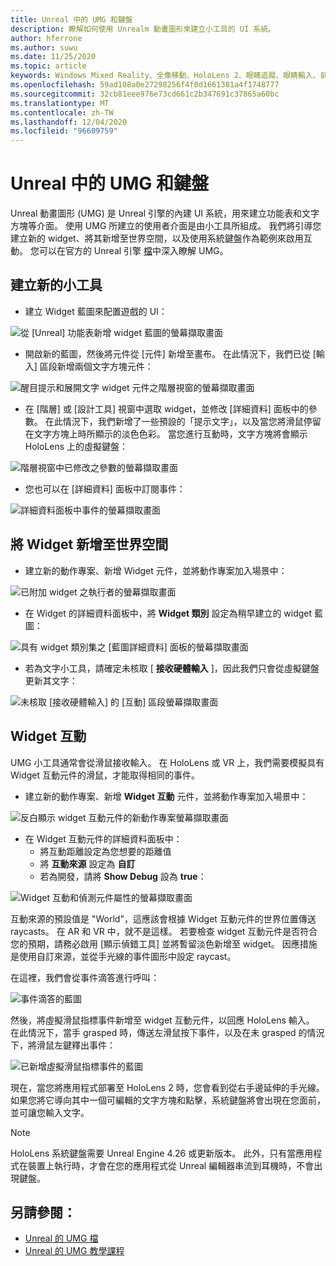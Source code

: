 ```yaml
---
title: Unreal 中的 UMG 和鍵盤
description: 瞭解如何使用 Unrealm 動畫圖形來建立小工具的 UI 系統。
author: hferrone
ms.author: suwu
ms.date: 11/25/2020
ms.topic: article
keywords: Windows Mixed Reality、全像移動、HoloLens 2、眼睛追蹤、眼睛輸入、前端掛載顯示器、Unreal 引擎、混合現實耳機、windows Mixed Reality 耳機、虛擬實境耳機、widget、UI、UMG、Unreal 運動圖形、Unreal 引擎、UE、UE4
ms.openlocfilehash: 59ad108a0e27298256f4f0d1661381a4f1748777
ms.sourcegitcommit: 32cb81eee976e73cd661c2b347691c37865a60bc
ms.translationtype: MT
ms.contentlocale: zh-TW
ms.lasthandoff: 12/04/2020
ms.locfileid: "96609759"
---
```

# <a name="umg-and-keyboard-in-unreal"></a>Unreal 中的 UMG 和鍵盤

Unreal 動畫圖形 (UMG) 是 Unreal 引擎的內建 UI 系統，用來建立功能表和文字方塊等介面。 使用 UMG 所建立的使用者介面是由小工具所組成。 我們將引導您建立新的 widget、將其新增至世界空間，以及使用系統鍵盤作為範例來啟用互動。 您可以在官方的 Unreal 引擎 [檔](https://docs.unrealengine.com/en-US/Engine/UMG/index.html)中深入瞭解 UMG。 

## <a name="create-a-new-widget"></a>建立新的小工具

- 建立 Widget 藍圖來配置遊戲的 UI：

![從 [Unreal] 功能表新增 widget 藍圖的螢幕擷取畫面](images/unreal-umg-img-01.png)

- 開啟新的藍圖，然後將元件從 [元件] 新增至畫布。  在此情況下，我們已從 [輸入] 區段新增兩個文字方塊元件：

![醒目提示和展開文字 widget 元件之階層視窗的螢幕擷取畫面](images/unreal-umg-img-02.png)

- 在 [階層] 或 [設計工具] 視窗中選取 widget，並修改 [詳細資料] 面板中的參數。  在此情況下，我們新增了一些預設的「提示文字」，以及當您將滑鼠停留在文字方塊上時所顯示的淡色色彩。  當您進行互動時，文字方塊將會顯示 HoloLens 上的虛擬鍵盤：

![階層視窗中已修改之參數的螢幕擷取畫面](images/unreal-umg-img-03.png)

- 您也可以在 [詳細資料] 面板中訂閱事件：

![詳細資料面板中事件的螢幕擷取畫面](images/unreal-umg-img-04.png)

## <a name="add-a-widget-to-world-space"></a>將 Widget 新增至世界空間

- 建立新的動作專案、新增 Widget 元件，並將動作專案加入場景中：

![已附加 widget 之執行者的螢幕擷取畫面](images/unreal-umg-img-05.png)

- 在 Widget 的詳細資料面板中，將 **Widget 類別** 設定為稍早建立的 widget 藍圖：

![具有 widget 類別集之 [藍圖詳細資料] 面板的螢幕擷取畫面](images/unreal-umg-img-06.png)

- 若為文字小工具，請確定未核取 [ **接收硬體輸入** ]，因此我們只會從虛擬鍵盤更新其文字：

![未核取 [接收硬體輸入] 的 [互動] 區段螢幕擷取畫面](images/unreal-umg-img-07.png)

## <a name="widget-interaction"></a>Widget 互動

UMG 小工具通常會從滑鼠接收輸入。  在 HoloLens 或 VR 上，我們需要模擬具有 Widget 互動元件的滑鼠，才能取得相同的事件。

- 建立新的動作專案、新增 **Widget 互動** 元件，並將動作專案加入場景中：

![反白顯示 widget 互動元件的新動作專案螢幕擷取畫面](images/unreal-umg-img-08.png)

- 在 Widget 互動元件的詳細資料面板中：
    - 將互動距離設定為您想要的距離值
    - 將 **互動來源** 設定為 **自訂**
    - 若為開發，請將 **Show Debug** 設為 **true**：

![Widget 互動和偵測元件屬性的螢幕擷取畫面](images/unreal-umg-img-09.png)

互動來源的預設值是 "World"，這應該會根據 Widget 互動元件的世界位置傳送 raycasts。 在 AR 和 VR 中，就不是這樣。  若要檢查 widget 互動元件是否符合您的預期，請務必啟用 [顯示偵錯工具] 並將暫留淡色新增至 widget。  因應措施是使用自訂來源，並從手光線的事件圖形中設定 raycast。  

在這裡，我們會從事件滴答進行呼叫：

![事件滴答的藍圖](images/unreal-umg-img-10.png)

然後，將虛擬滑鼠指標事件新增至 widget 互動元件，以回應 HoloLens 輸入。  在此情況下，當手 grasped 時，傳送左滑鼠按下事件，以及在未 grasped 的情況下，將滑鼠左鍵釋出事件：

![已新增虛擬滑鼠指標事件的藍圖](images/unreal-umg-img-13.png)

現在，當您將應用程式部署至 HoloLens 2 時，您會看到從右手邊延伸的手光線。 如果您將它導向其中一個可編輯的文字方塊和點擊，系統鍵盤將會出現在您面前，並可讓您輸入文字。 
 
> [!NOTE]
> HoloLens 系統鍵盤需要 Unreal Engine 4.26 或更新版本。 此外，只有當應用程式在裝置上執行時，才會在您的應用程式從 Unreal 編輯器串流到耳機時，不會出現鍵盤。

## <a name="see-also"></a>另請參閱：
* [Unreal 的 UMG 檔](https://docs.unrealengine.com/Engine/UMG/index.html)
* [Unreal 的 UMG 教學課程](https://docs.unrealengine.com/Programming/Tutorials/UMG/index.html)
